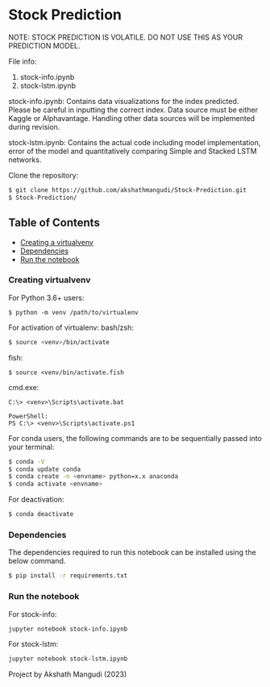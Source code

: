 # Stock Prediction
NOTE: STOCK PREDICTION IS VOLATILE. DO NOT USE THIS AS YOUR PREDICTION MODEL.

File info: 
1. stock-info.ipynb
2. stock-lstm.ipynb

stock-info.ipynb: Contains data visualizations for the index predicted. Please be careful in inputting the correct index. 
Data source must be either Kaggle or Alphavantage. Handling other data sources will be implemented during revision. 

stock-lstm.ipynb: Contains the actual code including model implementation, error of the model and quantitatively comparing
Simple and Stacked LSTM networks. 

Clone the repository:
```bash
$ git clone https://github.com/akshathmangudi/Stock-Prediction.git
$ Stock-Prediction/
```

## Table of Contents
* <a href="https://github.com/akshathmangudi/Stock-Prediction#creating-virtualvenv"> Creating a virtualvenv </a>
* <a href="https://github.com/akshathmangudi/Stock-Prediction#dependencies"> Dependencies </a>
* <a href="https://github.com/akshathmangudi/Stock-Prediction#run-the-notebook"> Run the notebook </a>

### Creating virtualvenv
For Python 3.6+ users: 
```shell
$ python -m venv /path/to/virtualenv
```
For activation of virtualenv:
bash/zsh: 
```bash 
$ source <venv>/bin/activate
```
fish: 
```shell
$ source <venv/bin/activate.fish
```
cmd.exe: 
```shell
C:\> <venv>\Scripts\activate.bat
```
```shell
PowerShell: 
PS C:\> <venv>\Scripts\activate.ps1
```

For conda users, the following commands are to be sequentially passed into your terminal:
```bash
$ conda -V
$ conda update conda
$ conda create -n <envname> python=x.x anaconda
$ conda activate <envname>
```

For deactivation: 
```bash
$ conda deactivate
```

### Dependencies
The dependencies required to run this notebook can be installed using the below command. 
```bash
$ pip install -r requirements.txt
```

### Run the notebook
For stock-info:
```bash
jupyter notebook stock-info.ipynb
```

For stock-lstm:
```bash
jupyter notebook stock-lstm.ipynb
```

Project by Akshath Mangudi (2023)